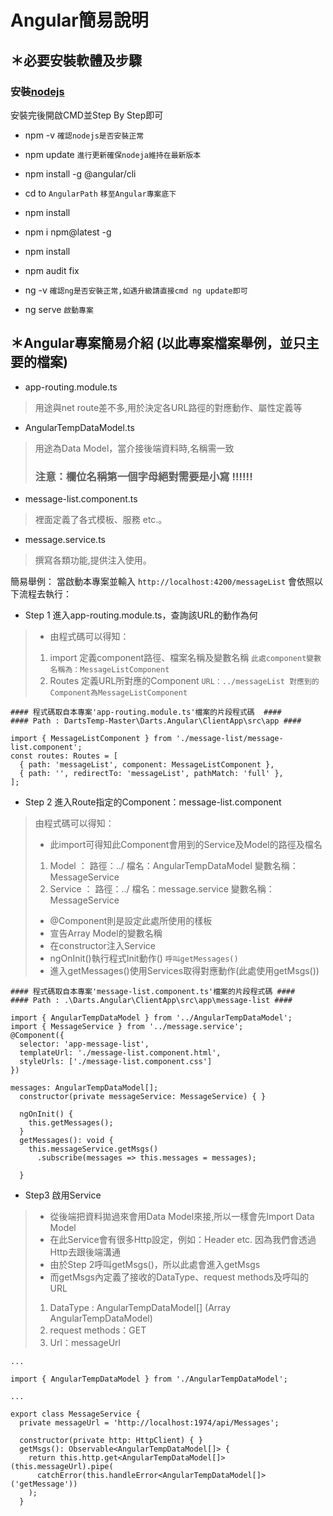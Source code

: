 ﻿# Angular簡易說明


## ＊必要安裝軟體及步驟
### 安裝[nodejs](https://nodejs.org/en/)

安裝完後開啟CMD並Step By Step即可
* npm -v
`確認nodejs是否安裝正常`

* npm update
`進行更新確保nodeja維持在最新版本`

* npm install -g @angular/cli

* cd to `AngularPath`
`移至Angular專案底下`

* npm install

* npm i npm@latest -g

* npm install

* npm audit fix

* ng -v 
`確認ng是否安裝正常,如遇升級請直接cmd ng update即可`
* ng serve
`啟動專案`


## ＊Angular專案簡易介紹 (以此專案檔案舉例，並只主要的檔案)
* app-routing.module.ts
> 用途與net route差不多,用於決定各URL路徑的對應動作、屬性定義等

* AngularTempDataModel.ts
> 用途為Data Model，當介接後端資料時,名稱需一致 
> ### 注意：欄位名稱第一個字母絕對需要是小寫 !!!!!!

* message-list.component.ts
> 裡面定義了各式模板、服務 etc.。
> 
* message.service.ts
> 撰寫各類功能,提供注入使用。

簡易舉例：
當啟動本專案並輸入 `http://localhost:4200/messageList`
會依照以下流程去執行：
* Step 1 進入app-routing.module.ts，查詢該URL的動作為何
> * 由程式碼可以得知：
> 1. import 定義component路徑、檔案名稱及變數名稱
`此處component變數名稱為：MessageListComponent`
> 2. Routes 定義URL所對應的Component
`URL：../messageList 對應到的 Component為MessageListComponent`


```
#### 程式碼取自本專案'app-routing.module.ts'檔案的片段程式碼  ####
#### Path : DartsTemp-Master\Darts.Angular\ClientApp\src\app ####

import { MessageListComponent } from './message-list/message-list.component';
const routes: Routes = [
  { path: 'messageList', component: MessageListComponent },
  { path: '', redirectTo: 'messageList', pathMatch: 'full' },
];
```

* Step 2 進入Route指定的Component：message-list.component
> 由程式碼可以得知：
> * 此import可得知此Component會用到的Service及Model的路徑及檔名
> 1. Model ：
> 路徑：../
> 檔名：AngularTempDataModel
> 變數名稱：MessageService
> 2. Service ： 
> 路徑：../
> 檔名：message.service
> 變數名稱：MessageService
> * @Component則是設定此處所使用的樣板
> * 宣告Array Model的變數名稱
> * 在constructor注入Service
> * ngOnInit()執行程式Init動作() `呼叫getMessages()`
> * 進入getMessages()使用Services取得對應動作(此處使用getMsgs())
```
#### 程式碼取自本專案'message-list.component.ts'檔案的片段程式碼 ####
#### Path : .\Darts.Angular\ClientApp\src\app\message-list ####

import { AngularTempDataModel } from '../AngularTempDataModel';
import { MessageService } from '../message.service';
@Component({
  selector: 'app-message-list',
  templateUrl: './message-list.component.html',
  styleUrls: ['./message-list.component.css']
})

messages: AngularTempDataModel[];
  constructor(private messageService: MessageService) { }

  ngOnInit() {
    this.getMessages();
  }
  getMessages(): void {
    this.messageService.getMsgs()
      .subscribe(messages => this.messages = messages);

  }
```


* Step3 啟用Service
> * 從後端把資料拋過來會用Data Model來接,所以一樣會先Import Data Model
> * 在此Service會有很多Http設定，例如：Header etc.
> 因為我們會透過Http去跟後端溝通
> * 由於Step 2呼叫getMsgs()，所以此處會進入getMsgs
> * 而getMsgs內定義了接收的DataType、request methods及呼叫的URL
> 1. DataType : AngularTempDataModel[] (Array AngularTempDataModel)
> 2. request methods：GET
> 3. Url：messageUrl
```
...

import { AngularTempDataModel } from './AngularTempDataModel';

...

export class MessageService {
  private messageUrl = 'http://localhost:1974/api/Messages';

  constructor(private http: HttpClient) { }
  getMsgs(): Observable<AngularTempDataModel[]> {
    return this.http.get<AngularTempDataModel[]>(this.messageUrl).pipe(
      catchError(this.handleError<AngularTempDataModel[]>('getMessage'))
    );
  }

```